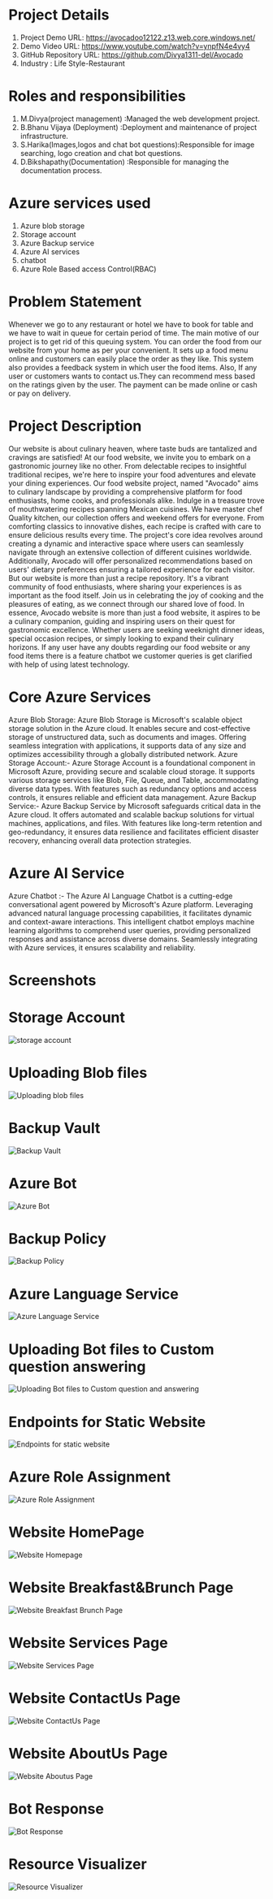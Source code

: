 # Project Details
1. Project Demo URL: https://avocadoo12122.z13.web.core.windows.net/
2. Demo Video URL: https://www.youtube.com/watch?v=ynpfN4e4vy4
3. GitHub Repository URL: https://github.com/Divya1311-del/Avocado
4. Industry : Life Style-Restaurant
# Roles and responsibilities
1. M.Divya(project management) :Managed the web development project.
2. B.Bhanu Vijaya (Deployment) :Deployment and maintenance of project infrastructure.
3. S.Harika(Images,logos and chat bot questions):Responsible for image searching, logo creation and chat bot questions.
4. D.Bikshapathy(Documentation) :Responsible for managing the documentation process.
# Azure services used
1. Azure blob storage<br>
2. Storage account<br>
3. Azure Backup service<br>
4. Azure AI services<br>
5. chatbot <br>
6. Azure Role Based access Control(RBAC)
# Problem Statement
Whenever we go to any restaurant or hotel we have to book for table and we have to wait in queue for certain period of time. The main motive of our project is to get rid of this queuing system. You can order the food  from our website from your home as per your convenient. It sets up a food menu online and customers can easily place the order as they like. This system also provides a feedback system in which user the food items. Also, If any user or customers wants to contact us.They can recommend mess based on the ratings given by the user. The payment can be made online or cash or pay on delivery. 
# Project Description
Our website is about culinary heaven, where taste buds are tantalized and cravings are satisfied! At our food website, we invite you to embark on a gastronomic journey like no other. From delectable recipes to insightful traditional recipes, we're here to inspire your food adventures and elevate your dining experiences.
Our food website project, named "Avocado" aims to culinary landscape by providing a comprehensive platform for food enthusiasts, home cooks, and professionals alike. Indulge in a treasure trove of mouthwatering recipes spanning Mexican cuisines. We have master chef Quality kitchen, our collection offers and weekend offers for everyone. From comforting classics to innovative dishes, each recipe is crafted with care to ensure delicious results every time.
The project's core idea revolves around creating a dynamic and interactive space where users can seamlessly navigate through an extensive collection of different cuisines worldwide. Additionally, Avocado will offer personalized recommendations based on users' dietary preferences ensuring a tailored experience for each visitor.
But our website is more than just a recipe repository. It's a vibrant community of food enthusiasts, where sharing your experiences is as important as the food itself. Join us in celebrating the joy of cooking and the pleasures of eating, as we connect through our shared love of food.
In essence, Avocado website is more than just a food website, it aspires to be a culinary companion, guiding and inspiring users on their quest for gastronomic excellence. Whether users are seeking weeknight dinner ideas, special occasion recipes, or simply looking to expand their culinary horizons.
If any user have any doubts regarding our food website or any food items there is a feature chatbot we customer queries is get clarified with help of using latest technology.
          
# Core Azure Services
Azure Blob Storage: Azure Blob Storage is Microsoft's scalable object storage solution in the Azure cloud. It enables secure and cost-effective storage of unstructured data, such as documents and images. Offering seamless integration with applications, it supports data of any size and optimizes accessibility through a globally distributed network. Azure Storage Account:- Azure Storage Account is a foundational component in Microsoft Azure, providing secure and scalable cloud storage. It supports various storage services like Blob, File, Queue, and Table, accommodating diverse data types. With features such as redundancy options and access controls, it ensures reliable and efficient data management. Azure Backup Service:- Azure Backup Service by Microsoft safeguards critical data in the Azure cloud. It offers automated and scalable backup solutions for virtual machines, applications, and files. With features like long-term retention and geo-redundancy, it ensures data resilience and facilitates efficient disaster recovery, enhancing overall data protection strategies. 
# Azure AI Service
Azure Chatbot :- The Azure AI Language Chatbot is a cutting-edge conversational agent powered by Microsoft's Azure platform. Leveraging advanced natural language processing capabilities, it facilitates dynamic and context-aware interactions. This intelligent chatbot employs machine learning algorithms to comprehend user queries, providing personalized responses and assistance across diverse domains. Seamlessly integrating with Azure services, it ensures scalability and reliability.
# Screenshots
# Storage Account
![storage account](https://github.com/Divya1311-del/Avocado/assets/142675512/f7239004-a799-407f-b42c-787bfb79a13e)

# Uploading Blob files
![Uploading blob files](https://github.com/Divya1311-del/Avocado/assets/142675512/d27c24c6-52fe-4fcc-9a69-62d26581507b)


# Backup Vault
![Backup Vault](https://github.com/Divya1311-del/Avocado/assets/142675512/3f145fd6-1a02-4f39-b63e-bdabe80e2e7d)

# Azure Bot

![Azure Bot](https://github.com/Divya1311-del/Avocado/assets/142675512/1ae9b49d-6cd7-45a3-b7b3-6f0462d3193a)


# Backup Policy
![Backup Policy](https://github.com/Divya1311-del/Avocado/assets/142675512/8e4bfac9-3dd0-4b86-b3c7-2da37b2524e5)

# Azure Language Service
![Azure Language Service](https://github.com/Divya1311-del/Avocado/assets/142675512/bc7c4435-4c00-4eee-93a2-b859596c6fc0)

# Uploading Bot files to Custom question answering
![Uploading Bot files to Custom question and answering](https://github.com/Divya1311-del/Avocado/assets/142675512/2fc9047d-c5ee-402e-bd3a-a13f78b66247)

# Endpoints for Static Website
![Endpoints for static website](https://github.com/Divya1311-del/Avocado/assets/142675512/69c2330a-36e5-4862-803c-41fc149a8f39)

# Azure Role Assignment
![Azure Role Assignment](https://github.com/Divya1311-del/Avocado/assets/142675512/31c288f6-ed83-4288-b3da-ea78c1c59dba)

# Website HomePage
![Website Homepage](https://github.com/Divya1311-del/Avocado/assets/142675512/c8cd62bb-4925-443b-9e44-a3a05bad8e79)

# Website Breakfast&Brunch Page
![Website Breakfast Brunch Page](https://github.com/Divya1311-del/Avocado/assets/142675512/e2678a09-c4c8-4fcd-a46c-8c1fa156d8af)

# Website Services Page
![Website Services Page](https://github.com/Divya1311-del/Avocado/assets/142675512/f5d77df2-a5b3-49e2-992a-52cdc61aabb4)

# Website ContactUs Page
![Website ContactUs Page](https://github.com/Divya1311-del/Avocado/assets/142675512/0eefa6b3-2962-4009-9ae2-00013d50a5c8)

# Website AboutUs Page
![Website Aboutus Page](https://github.com/Divya1311-del/Avocado/assets/142675512/847d3d50-3e1b-4a38-9096-4fcf78214626)


# Bot Response
![Bot Response](https://github.com/Divya1311-del/Avocado/assets/142675512/4d8e6435-598c-46b2-b9b5-78db3baed01e)

# Resource Visualizer
![Resource Visualizer](https://github.com/Divya1311-del/Avocado/assets/142675512/12272029-cbc8-4cd2-b273-2e9611ac9955)


